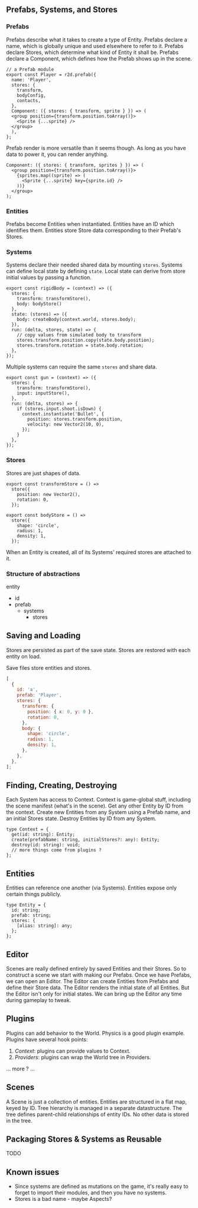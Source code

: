## Prefabs, Systems, and Stores

### Prefabs

Prefabs describe what it takes to create a type of Entity.
Prefabs declare a name, which is globally unique and used elsewhere to refer to it.
Prefabs declare Stores, which determine what kind of Entity it shall be.
Prefabs declare a Component, which defines how the Prefab shows up in the scene.

```tsx
// a Prefab module
export const Player = r2d.prefab({
  name: 'Player',
  stores: {
    transform,
    bodyConfig,
    contacts,
  },
  Component: ({ stores: { transform, sprite } }) => (
  <group position={transform.position.toArray()}>
    <Sprite {...sprite} />
  </group>
  ),
};
```

Prefab render is more versatile than it seems though.
As long as you have data to power it, you can render anything.

```tsx
Component: ({ stores: { transform, sprites } }) => (
  <group position={transform.position.toArray()}>
    {sprites.map((sprite) => (
      <Sprite {...sprite} key={sprite.id} />
    ))}
  </group>
);
```

### Entities

Prefabs become Entities when instantiated.
Entities have an ID which identifies them.
Entities store Store data corresponding to their Prefab's Stores.

### Systems

Systems declare their needed shared data by mounting `stores`.
Systems can define local state by defining `state`.
Local state can derive from store initial values by passing a function.

```tsx
export const rigidBody = (context) => ({
  stores: {
    transform: transformStore(),
    body: bodyStore()
  },
  state: (stores) => ({
    body: createBody(context.world, stores.body);
  }),
  run: (delta, stores, state) => {
    // copy values from simulated body to transform
    stores.transform.position.copy(state.body.position);
    stores.transform.rotation = state.body.rotation;
  },
});
```

Multiple systems can require the same `stores` and share data.

```tsx
export const gun = (context) => ({
  stores: {
    transform: transformStore(),
    input: inputStore(),
  },
  run: (delta, stores) => {
    if (stores.input.shoot.isDown) {
      context.instantiate('Bullet', {
        position: stores.transform.position,
        velocity: new Vector2(10, 0),
      });
    }
  },
});
```

### Stores

Stores are just shapes of data.

```tsx
export const transformStore = () =>
  store({
    position: new Vector2(),
    rotation: 0,
  });

export const bodyStore = () =>
  store({
    shape: 'circle',
    radius: 1,
    density: 1,
  });
```

When an Entity is created, all of its Systems' required stores are attached to it.

### Structure of abstractions

entity

- id
- prefab
  - systems
    - stores

## Saving and Loading

Stores are persisted as part of the save state.
Stores are restored with each entity on load.

Save files store entities and stores.

```js
[
  {
    id: 'a',
    prefab: 'Player',
    stores: {
      transform: {
        position: { x: 0, y: 0 },
        rotation: 0,
      },
      body: {
        shape: 'circle',
        radius: 1,
        density: 1,
      },
    },
  },
];
```

## Finding, Creating, Destroying

Each System has access to Context.
Context is game-global stuff, including the scene manifest (what's in the scene).
Get any other Entity by ID from the context.
Create new Entities from any System using a Prefab name, and an initial Stores state.
Destroy Entities by ID from any System.

```tsx
type Context = {
  get(id: string): Entity;
  create(prefabName: string, initialStores?: any): Entity;
  destroy(id: string): void;
  // more things come from plugins ?
};
```

## Entities

Entities can reference one another (via Systems).
Entities expose only certain things publicly.

```tsx
type Entity = {
  id: string;
  prefab: string;
  stores: {
    [alias: string]: any;
  };
};
```

## Editor

Scenes are really defined entirely by saved Entities and their Stores.
So to construct a scene we start with making our Prefabs.
Once we have Prefabs, we can open an Editor.
The Editor can create Entities from Prefabs and define their Store data.
The Editor renders the initial state of all Entities.
But the Editor isn't only for initial states.
We can bring up the Editor any time during gameplay to tweak.

## Plugins

Plugins can add behavior to the World.
Physics is a good plugin example.
Plugins have several hook points:

1. _Context_: plugins can provide values to Context.
2. _Providers_: plugins can wrap the World tree in Providers.

... more ? ...

## Scenes

A Scene is just a collection of entities.
Entities are structured in a flat map, keyed by ID.
Tree hierarchy is managed in a separate datastructure.
The tree defines parent-child relationships of entity IDs.
No other data is stored in the tree.

## Packaging Stores & Systems as Reusable

TODO

## Known issues

- Since systems are defined as mutations on the game, it's really easy to forget to import their modules, and then you have no systems.
- Stores is a bad name - maybe Aspects?
